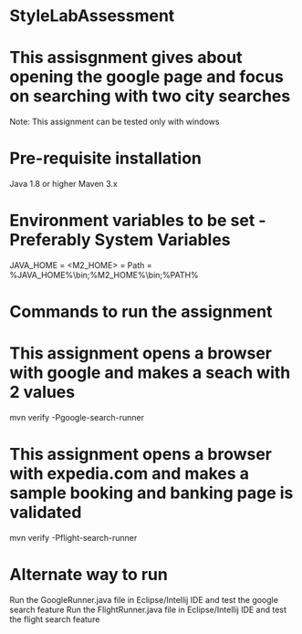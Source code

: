 # StyleLabAssessment

#  This assisgnment gives about opening the google page and focus on searching with two city searches
Note: This assignment can be tested only with windows

#  Pre-requisite installation
Java 1.8 or higher
Maven 3.x

#  Environment variables to be set - Preferably System Variables
JAVA_HOME = <Path to Java Home>
<M2_HOME> = <Path to Maven Home>
Path = %JAVA_HOME%\bin;%M2_HOME%\bin;%PATH%


# Commands to run the assignment

#  This assignment opens a browser with google and makes a seach with 2 values
mvn verify -Pgoogle-search-runner

#  This assignment opens a browser with expedia.com and makes a sample booking and banking page is validated
mvn verify -Pflight-search-runner


# Alternate way to run

Run the GoogleRunner.java file in Eclipse/Intellij IDE and test the google search feature
Run the FlightRunner.java file in Eclipse/Intellij IDE and test the flight search feature




